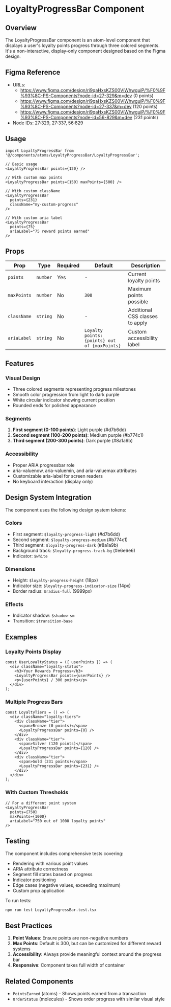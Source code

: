 # LoyaltyProgressBar Component

## Overview
The LoyaltyProgressBar component is an atom-level component that displays a user's loyalty points progress through three colored segments. It's a non-interactive, display-only component designed based on the Figma design.

## Figma Reference
- URLs: 
  - https://www.figma.com/design/ri9qaHxsKZS00ViWhwguiP/%F0%9F%93%8C-PS-Components?node-id=27-329&m=dev (0 points)
  - https://www.figma.com/design/ri9qaHxsKZS00ViWhwguiP/%F0%9F%93%8C-PS-Components?node-id=27-337&m=dev (120 points)
  - https://www.figma.com/design/ri9qaHxsKZS00ViWhwguiP/%F0%9F%93%8C-PS-Components?node-id=56-829&m=dev (231 points)
- Node IDs: 27:329, 27:337, 56:829

## Usage

```tsx
import LoyaltyProgressBar from '@/components/atoms/LoyaltyProgressBar/LoyaltyProgressBar';

// Basic usage
<LoyaltyProgressBar points={120} />

// With custom max points
<LoyaltyProgressBar points={150} maxPoints={500} />

// With custom className
<LoyaltyProgressBar 
  points={231} 
  className="my-custom-progress" 
/>

// With custom aria label
<LoyaltyProgressBar 
  points={75} 
  ariaLabel="75 reward points earned"
/>
```

## Props

| Prop | Type | Required | Default | Description |
|------|------|----------|---------|-------------|
| `points` | `number` | Yes | - | Current loyalty points |
| `maxPoints` | `number` | No | `300` | Maximum points possible |
| `className` | `string` | No | - | Additional CSS classes to apply |
| `ariaLabel` | `string` | No | `Loyalty points: {points} out of {maxPoints}` | Custom accessibility label |

## Features

### Visual Design
- Three colored segments representing progress milestones
- Smooth color progression from light to dark purple
- White circular indicator showing current position
- Rounded ends for polished appearance

### Segments
1. **First segment (0-100 points)**: Light purple (#d7b6dd)
2. **Second segment (100-200 points)**: Medium purple (#b774c1)
3. **Third segment (200-300 points)**: Dark purple (#8a1a9b)

### Accessibility
- Proper ARIA progressbar role
- aria-valuenow, aria-valuemin, and aria-valuemax attributes
- Customizable aria-label for screen readers
- No keyboard interaction (display only)

## Design System Integration

The component uses the following design system tokens:

### Colors
- First segment: `$loyalty-progress-light` (#d7b6dd)
- Second segment: `$loyalty-progress-medium` (#b774c1)
- Third segment: `$loyalty-progress-dark` (#8a1a9b)
- Background track: `$loyalty-progress-track-bg` (#e6e6e6)
- Indicator: `$white`

### Dimensions
- Height: `$loyalty-progress-height` (18px)
- Indicator size: `$loyalty-progress-indicator-size` (14px)
- Border radius: `$radius-full` (9999px)

### Effects
- Indicator shadow: `$shadow-sm`
- Transition: `$transition-base`

## Examples

### Loyalty Points Display
```tsx
const UserLoyaltyStatus = ({ userPoints }) => (
  <div className="loyalty-status">
    <h3>Your Rewards Progress</h3>
    <LoyaltyProgressBar points={userPoints} />
    <p>{userPoints} / 300 points</p>
  </div>
);
```

### Multiple Progress Bars
```tsx
const LoyaltyTiers = () => (
  <div className="loyalty-tiers">
    <div className="tier">
      <span>Bronze (0 points)</span>
      <LoyaltyProgressBar points={0} />
    </div>
    <div className="tier">
      <span>Silver (120 points)</span>
      <LoyaltyProgressBar points={120} />
    </div>
    <div className="tier">
      <span>Gold (231 points)</span>
      <LoyaltyProgressBar points={231} />
    </div>
  </div>
);
```

### With Custom Thresholds
```tsx
// For a different point system
<LoyaltyProgressBar 
  points={750} 
  maxPoints={1000}
  ariaLabel="750 out of 1000 loyalty points"
/>
```

## Testing

The component includes comprehensive tests covering:
- Rendering with various point values
- ARIA attribute correctness
- Segment fill states based on progress
- Indicator positioning
- Edge cases (negative values, exceeding maximum)
- Custom prop application

To run tests:
```bash
npm run test LoyaltyProgressBar.test.tsx
```

## Best Practices

1. **Point Values**: Ensure points are non-negative numbers
2. **Max Points**: Default is 300, but can be customized for different reward systems
3. **Accessibility**: Always provide meaningful context around the progress bar
4. **Responsive**: Component takes full width of container

## Related Components
- `PointsEarned` (atoms) - Shows points earned from a transaction
- `OrderStatus` (molecules) - Shows order progress with similar visual style